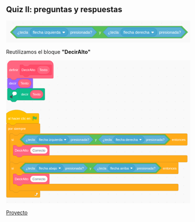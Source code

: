 ## Quiz II: preguntas y respuestas

![MMQuizSoloSi](../images/MMQuizSoloSi.png)

Reutilizamos el bloque **"DecirAlto"**



![BloquesQuizII](../images/BloquesQuizII.png)

[Proyecto](https://scratch.mit.edu/projects/401038007/)

